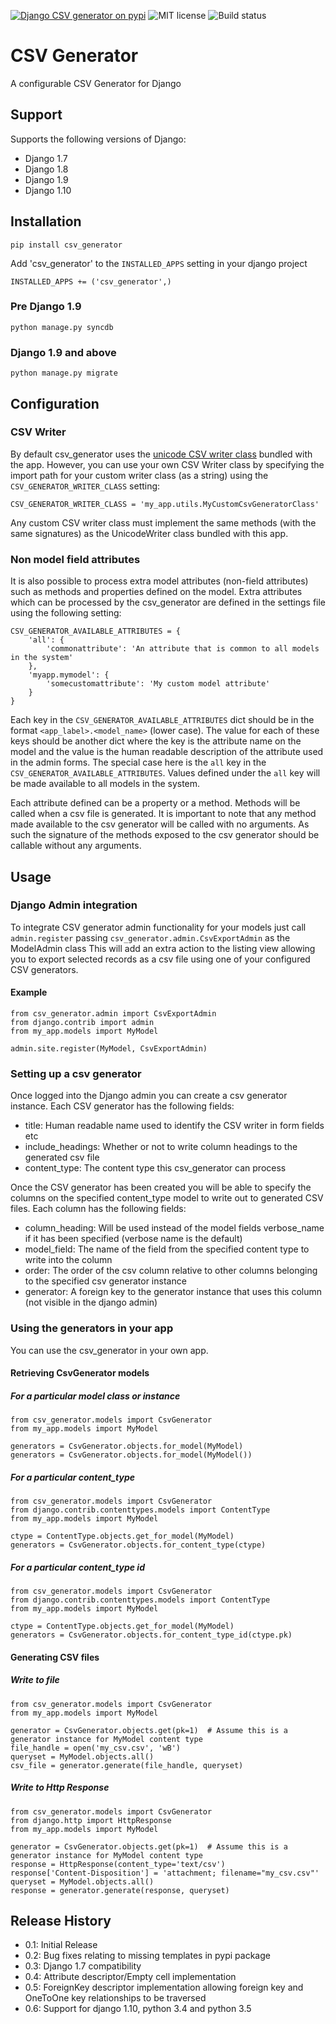 [![Django CSV generator on pypi](https://img.shields.io/badge/pypi-0.5.0-green.svg)](https://pypi.python.org/pypi/csv_generator)
![MIT license](https://img.shields.io/badge/licence-MIT-blue.svg)
![Build status](https://travis-ci.org/fatboystring/csv_generator.svg?branch=master)

# CSV Generator

A configurable CSV Generator for Django

## Support

Supports the following versions of Django:

 - Django 1.7
 - Django 1.8
 - Django 1.9
 - Django 1.10

## Installation

`pip install csv_generator`

Add 'csv_generator' to the `INSTALLED_APPS` setting in your django project

`INSTALLED_APPS += ('csv_generator',)`

### Pre Django 1.9

`python manage.py syncdb`

### Django 1.9 and above

`python manage.py migrate`


## Configuration

### CSV Writer

By default csv_generator uses the [unicode CSV writer class](https://github.com/fatboystring/csv_generator/blob/master/csv_generator/utils.py) bundled with the app.
However, you can use your own CSV Writer class by specifying the import path for your custom writer class (as a string) using the `CSV_GENERATOR_WRITER_CLASS` setting:

```
CSV_GENERATOR_WRITER_CLASS = 'my_app.utils.MyCustomCsvGeneratorClass'
```

Any custom CSV writer class must implement the same methods (with the same signatures) as the UnicodeWriter class bundled with this app.

### Non model field attributes

It is also possible to process extra model attributes (non-field attributes) such as methods and properties defined on the model.
Extra attributes which can be processed by the csv_generator are defined in the settings file using the following setting:

```
CSV_GENERATOR_AVAILABLE_ATTRIBUTES = {
    'all': {
        'commonattribute': 'An attribute that is common to all models in the system'
    },
    'myapp.mymodel': {
        'somecustomattribute': 'My custom model attribute'
    }
}
```

Each key in the `CSV_GENERATOR_AVAILABLE_ATTRIBUTES` dict should be in the format `<app_label>.<model_name>` (lower case).
The value for each of these keys should be another dict where the key is the attribute name on the model and the value is the human readable description of the attribute used in the admin forms.
The special case here is the `all` key in the `CSV_GENERATOR_AVAILABLE_ATTRIBUTES`.  Values defined under the `all` key will be made available to all models in the system.

Each attribute defined can be a property or a method.  Methods will be called when a csv file is generated.  It is important to note that any method made available to the csv generator will be called with no arguments. As such the signature of the methods exposed to the csv generator should be callable without any arguments.


## Usage

### Django Admin integration

To integrate CSV generator admin functionality for your models just call `admin.register` passing `csv_generator.admin.CsvExportAdmin` as the ModelAdmin class
This will add an extra action to the listing view allowing you to export selected records as a csv file using one of your configured CSV generators.

#### Example

```
from csv_generator.admin import CsvExportAdmin
from django.contrib import admin
from my_app.models import MyModel

admin.site.register(MyModel, CsvExportAdmin)
```


### Setting up a csv generator

Once logged into the Django admin you can create a csv generator instance.  Each CSV generator has the following fields:

 - title: Human readable name used to identify the CSV writer in form fields etc
 - include_headings: Whether or not to write column headings to the generated csv file
 - content_type: The content type this csv_generator can process

Once the CSV generator has been created you will be able to specify the columns on the specified content_type model to write out to generated CSV files.
Each column has the following fields:

 - column_heading: Will be used instead of the model fields verbose_name if it has been specified (verbose name is the default)
 - model_field: The name of the field from the specified content type to write into the column
 - order: The order of the csv column relative to other columns belonging to the specified csv generator instance
 - generator: A foreign key to the generator instance that uses this column (not visible in the django admin)


### Using the generators in your app

You can use the csv_generator in your own app.


#### Retrieving CsvGenerator models

##### For a particular model class or instance
```
from csv_generator.models import CsvGenerator
from my_app.models import MyModel

generators = CsvGenerator.objects.for_model(MyModel)
generators = CsvGenerator.objects.for_model(MyModel())
```

##### For a particular content_type
```
from csv_generator.models import CsvGenerator
from django.contrib.contenttypes.models import ContentType
from my_app.models import MyModel

ctype = ContentType.objects.get_for_model(MyModel)
generators = CsvGenerator.objects.for_content_type(ctype)
```

##### For a particular content_type id
```
from csv_generator.models import CsvGenerator
from django.contrib.contenttypes.models import ContentType
from my_app.models import MyModel

ctype = ContentType.objects.get_for_model(MyModel)
generators = CsvGenerator.objects.for_content_type_id(ctype.pk)
```


#### Generating CSV files

##### Write to file

```
from csv_generator.models import CsvGenerator
from my_app.models import MyModel

generator = CsvGenerator.objects.get(pk=1)  # Assume this is a generator instance for MyModel content type
file_handle = open('my_csv.csv', 'wB')
queryset = MyModel.objects.all()
csv_file = generator.generate(file_handle, queryset)
```

##### Write to Http Response

```
from csv_generator.models import CsvGenerator
from django.http import HttpResponse
from my_app.models import MyModel

generator = CsvGenerator.objects.get(pk=1)  # Assume this is a generator instance for MyModel content type
response = HttpResponse(content_type='text/csv')
response['Content-Disposition'] = 'attachment; filename="my_csv.csv"'
queryset = MyModel.objects.all()
response = generator.generate(response, queryset)
```

## Release History

- 0.1: Initial Release
- 0.2: Bug fixes relating to missing templates in pypi package
- 0.3: Django 1.7 compatibility
- 0.4: Attribute descriptor/Empty cell implementation
- 0.5: ForeignKey descriptor implementation allowing foreign key and OneToOne key relationships to be traversed
- 0.6: Support for django 1.10, python 3.4 and python 3.5
